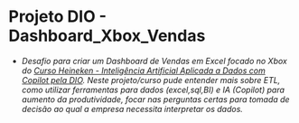 # Projeto DIO - Dashboard_Xbox_Vendas



* *Desafio para criar um Dashboard de Vendas em Excel focado no Xbox do [Curso Heineken - Inteligência Artificial Aplicada a Dados com Copilot pela DIO](https://web.dio.me/track/502225f7-8b50-41f7-86bf-67e8f3c1ed78). Neste projeto/curso pude entender mais sobre ETL, como utilizar ferramentas para dados (excel,sql,BI) e IA (Copilot) para aumento da produtividade, focar nas perguntas certas para tomada de decisão ao qual a empresa necessita interpretar os dados.*
